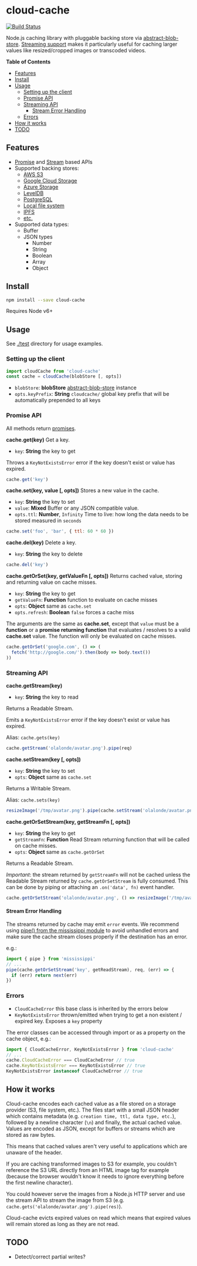 # cloud-cache

[![Build Status](https://travis-ci.org/blockai/cloud-cache.svg?branch=master)](https://travis-ci.org/blockai/cloud-cache)

Node.js caching library with pluggable backing store via
[abstract-blob-store](https://github.com/maxogden/abstract-blob-store).
[Streaming support](#streaming-api) makes it particularly useful for
caching larger values like resized/cropped images or transcoded videos.

<!-- START doctoc generated TOC please keep comment here to allow auto update -->
<!-- DON'T EDIT THIS SECTION, INSTEAD RE-RUN doctoc TO UPDATE -->
**Table of Contents**

- [Features](#features)
- [Install](#install)
- [Usage](#usage)
  - [Setting up the client](#setting-up-the-client)
  - [Promise API](#promise-api)
  - [Streaming API](#streaming-api)
    - [Stream Error Handling](#stream-error-handling)
  - [Errors](#errors)
- [How it works](#how-it-works)
- [TODO](#todo)

<!-- END doctoc generated TOC please keep comment here to allow auto update -->

## Features

- [Promise](#promise-api) and [Stream](#stream-api) based APIs
- Supported backing stores:
  - [AWS S3](https://github.com/jb55/s3-blob-store)
  - [Google Cloud Storage](https://github.com/maxogden/google-cloud-storage)
  - [Azure Storage](https://github.com/svnlto/azure-blob-store)
  - [LevelDB](https://github.com/diasdavid/level-blob-store)
  - [PostgreSQL](https://github.com/finnp/postgres-blob-store)
  - [Local file system](https://github.com/mafintosh/fs-blob-store)
  - [IPFS](https://github.com/ipfs/ipfs-blob-store)
  - [etc.](https://github.com/maxogden/abstract-blob-store)
- Supported data types:
  - Buffer
  - JSON types
    - Number
    - String
    - Boolean
    - Array
    - Object

## Install

```bash
npm install --save cloud-cache
```

Requires Node v6+

## Usage

See [./test](./test) directory for usage examples.

### Setting up the client

```javascript
import cloudCache from 'cloud-cache'
const cache = cloudCache(blobStore [, opts])
```

* `blobStore`: **blobStore** [abstract-blob-store](https://www.npmjs.com/package/abstract-blob-store) instance
* `opts.keyPrefix`: **String** `cloudcache/` global key prefix that will be automatically prepended to all keys

### Promise API

All methods return [promises](https://developer.mozilla.org/en-US/docs/Web/JavaScript/Reference/Global_Objects/Promise).

**cache.get(key)** Get a key.

* `key`: **String** the key to get

Throws a `KeyNotExistsError` error if the key doesn't exist or value has
expired.

```javascript
cache.get('key')
```

**cache.set(key, value [, opts])** Stores a new value in the cache.

* `key`: **String** the key to set
* `value`: **Mixed** Buffer or any JSON compatible value.
* `opts.ttl`: **Number**, `Infinity` Time to live: how long the data needs to be stored measured in `seconds`

```javascript
cache.set('foo', 'bar', { ttl: 60 * 60 })
```

**cache.del(key)** Delete a key.

* `key`: **String** the key to delete

```javascript
cache.del('key')
```

**cache.getOrSet(key, getValueFn [, opts])** Returns cached value, storing and returning value on cache misses.

* `key`: **String** the key to get
* `getValueFn`: **Function** function to evaluate on cache misses
* `opts`: **Object** same as `cache.set`
* `opts.refresh`: **Boolean** `false` forces a cache miss

The arguments are the same as **cache.set**, except that `value` must be
a **function** or a **promise returning function** that evaluates / resolves
to a valid **cache.set** value. The function will only be evaluated on cache misses.

```javascript
cache.getOrSet('google.com', () => (
  fetch('http://google.com/').then(body => body.text())
))
```

### Streaming API

**cache.getStream(key)**

* `key`: **String** the key to read

Returns a Readable Stream.

Emits a `KeyNotExistsError` error if the key doesn't exist or value has
expired.

Alias: `cache.gets(key)`

```javascript
cache.getStream('olalonde/avatar.png').pipe(req)
```

**cache.setStream(key [, opts])**

* `key`: **String** the key to set
* `opts`: **Object** same as `cache.set`

Returns a Writable Stream.

Alias: `cache.sets(key)`

```javascript
resizeImage('/tmp/avatar.png').pipe(cache.setStream('olalonde/avatar.png'))
```

**cache.getOrSetStream(key, getStreamFn [, opts])**

* `key`: **String** the key to get
* `getStreamFn`: **Function** Read Stream returning function that will
    be called on cache misses.
* `opts`: **Object** same as `cache.getOrSet`

Returns a Readable Stream.

*Important*: the stream returned by `getStreamFn` will not be cached
unless the Readable Stream returned by `cache.getOrSetStream` is fully
consumed. This can be done by piping or attaching an `.on('data', fn)`
event handler.

```javascript
cache.getOrSetStream('olalonde/avatar.png', () => resizeImage('/tmp/avatar.png')).pipe(req)
```

#### Stream Error Handling

The streams returned by cache may emit `error` events. We recommend
using [pipe() from the mississippi module](https://github.com/maxogden/mississippi#pipe)
to avoid unhandled errors and make sure the cache stream closes properly
if the destination has an error.

e.g.:

```javascript
import { pipe } from 'mississippi'
// ...
pipe(cache.getOrSetStream('key', getReadStream), req, (err) => {
  if (err) return next(err)
})
```

### Errors

- `CloudCacheError` this base class is inherited by the errors below
- `KeyNotExistsError` thrown/emitted when trying to get a non existent / expired key. Exposes a `key` property

The error classes can be accessed through import or as a property on the cache object,
e.g.:

```javascript
import { CloudCacheError, KeyNotExistsError } from 'cloud-cache'
// ...
cache.CloudCacheError === CloudCacheError // true
cache.KeyNotExistsError === KeyNotExistsError // true
KeyNotExistsError instanceof CloudCacheError // true
```

## How it works

Cloud-cache encodes each cached value as a file stored on a storage
provider (S3, file system, etc.). The files start with a small JSON
header which contains metadata (e.g. `creation time, ttl, data type,
etc.`), followed by a newline character (`\n`)  and finally, the actual
cached value. Values are encoded as JSON, except for buffers or streams
which are stored as raw bytes.

This means that cached values aren't very useful to applications which
are unaware of the header.

If you are caching transformed images to S3 for example, you couldn't
reference the S3 URL directly from an HTML image tag for example
(because the browser wouldn't know it needs to ignore everything before
the first newline character).

You could however serve the images from a Node.js HTTP server and use
the stream API to stream the image from S3 (e.g.
`cache.gets('olalonde/avatar.png').pipe(res)`).

Cloud-cache evicts expired values on read which means that expired
values will remain stored as long as they are not read.

## TODO

- Detect/correct partial writes?
